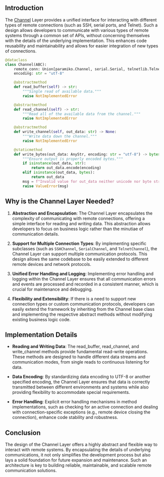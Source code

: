 ## Introduction
The [Channel](https://moxa.gitlab.io/qa/product/router/guerrilla/guerrilla/connection/channel.html) Layer provides a unified interface for interacting with different types of remote connections (such as SSH, serial ports, and Telnet). Such a design allows developers to communicate with various types of remote systems through a common set of APIs, without concerning themselves with the details of the underlying implementation. This enhances code reusability and maintainability and allows for easier integration of new types of connections.

```py
@dataclass
class Channel(ABC):
    remote_conn: Union[paramiko.Channel, serial.Serial, telnetlib.Telnet]
    encoding: str = "utf-8"

    @abstractmethod
    def read_buffer(self) -> str:
        """Single read of available data."""
        raise NotImplementedError

    @abstractmethod
    def read_channel(self) -> str:
        """Read all of the available data from the channel."""
        raise NotImplementedError

    @abstractmethod
    def write_channel(self, out_data: str) -> None:
        """Write data down the channel."""
        raise NotImplementedError

    @staticmethod
    def write_bytes(out_data: AnyStr, encoding: str = "utf-8") -> bytes:
        """Ensure output is properly encoded bytes."""
        if isinstance(out_data, str):
            return out_data.encode(encoding)
        elif isinstance(out_data, bytes):
            return out_data
        msg = f"Invalid value for out_data neither unicode nor byte string: {str(out_data)}"
        raise ValueError(msg)
```

## Why is the Channel Layer Needed?
1. **Abstraction and Encapsulation**: The Channel Layer encapsulates the complexity of communicating with remote connections, offering a simple interface for reading and writing data. This abstraction allows developers to focus on business logic rather than the minutiae of communication details.

2. **Support for Multiple Connection Types**: By implementing specific subclasses (such as `SSHChannel`, `SerialChannel`, and `TelnetChannel`), the Channel Layer can support multiple communication protocols. This design allows the same codebase to be easily extended to different remote devices and network protocols.

3. **Unified Error Handling and Logging**: Implementing error handling and logging within the Channel Layer ensures that all communication errors and events are processed and recorded in a consistent manner, which is crucial for maintenance and debugging.

4. **Flexibility and Extensibility**: If there is a need to support new connection types or custom communication protocols, developers can easily extend the framework by inheriting from the Channel base class and implementing the respective abstract methods without modifying existing business logic code.

## Implementation Details

- **Reading and Writing Data**: The read_buffer, read_channel, and write_channel methods provide fundamental read-write operations. These methods are designed to handle different data streams and communication modes, from single reads to continuous listening for data.

- **Data Encoding**: By standardizing data encoding to UTF-8 or another specified encoding, the Channel Layer ensures that data is correctly transmitted between different environments and systems while also providing flexibility to accommodate special requirements.

- **Error Handling**: Explicit error handling mechanisms in method implementations, such as checking for an active connection and dealing with connection-specific exceptions (e.g., remote device closing the connection), enhance code stability and robustness.

## Conclusion
The design of the Channel Layer offers a highly abstract and flexible way to interact with remote systems. By encapsulating the details of underlying communications, it not only simplifies the development process but also lays a solid foundation for future expansion and maintenance. Such an architecture is key to building reliable, maintainable, and scalable remote communication solutions.